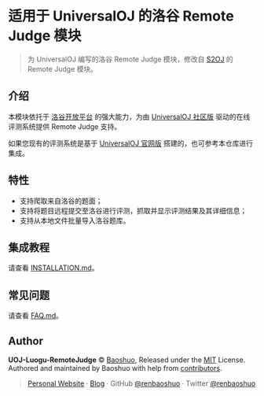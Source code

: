 # 适用于 UniversalOJ 的洛谷 Remote Judge 模块

> 为 UniversalOJ 编写的洛谷 Remote Judge 模块，修改自 [S2OJ](https://github.com/renbaoshuo/S2OJ) 的 Remote Judge 模块。

## 介绍

本模块依托于 [洛谷开放平台](https://docs.lgapi.cn/open/) 的强大能力，为由 [UniversalOJ 社区版](https://github.com/UniversalOJ/UOJ-System) 驱动的在线评测系统提供 Remote Judge 支持。

如果您现有的评测系统是基于 [UniversalOJ 官网版](https://github.com/vfleaking/uoj) 搭建的，也可参考本仓库进行集成。

## 特性

- 支持爬取来自洛谷的题面；
- 支持将题目远程提交至洛谷进行评测，抓取并显示评测结果及其详细信息；
- 支持从本地文件批量导入洛谷题库。

## 集成教程

请查看 [INSTALLATION.md](./INSTALLATION.md)。

## 常见问题

请查看 [FAQ.md](./FAQ.md)。

## Author

**UOJ-Luogu-RemoteJudge** © [Baoshuo](https://github.com/renbaoshuo), Released under the [MIT](./LICENSE) License.<br>
Authored and maintained by Baoshuo with help from [contributors](https://github.com/renbaoshuo/UOJ-Luogu-RemoteJudge/contributors).

> [Personal Website](https://baoshuo.ren) · [Blog](https://blog.baoshuo.ren) · GitHub [@renbaoshuo](https://github.com/renbaoshuo) · Twitter [@renbaoshuo](https://twitter.com/renbaoshuo)
